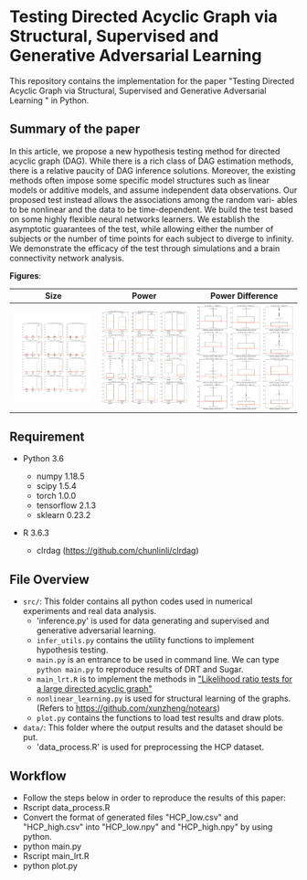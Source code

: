 # Testing Directed Acyclic Graph via Structural, Supervised and Generative Adversarial Learning

This repository contains the implementation for the paper "Testing Directed Acyclic Graph via Structural, Supervised and Generative Adversarial Learning
" in Python. 

## Summary of the paper

In this article, we propose a new hypothesis testing method for directed acyclic graph
(DAG). While there is a rich class of DAG estimation methods, there is a relative paucity
of DAG inference solutions. Moreover, the existing methods often impose some specific
model structures such as linear models or additive models, and assume independent data
observations. Our proposed test instead allows the associations among the random vari-
ables to be nonlinear and the data to be time-dependent. We build the test based on some
highly flexible neural networks learners. We establish the asymptotic guarantees of the
test, while allowing either the number of subjects or the number of time points for each
subject to diverge to infinity. We demonstrate the efficacy of the test through simulations
and a brain connectivity network analysis.


**Figures**:  

| Size | Power | Power Difference |
| :-------:    |  :-------: |  :-------: |
| <img align="center" src="sim_null.png" alt="drawing" width="500">   | <img align="center" src="sim_alter.png" alt="drawing" width="500" >  | <img align="center" src="sim_diff.png" alt="drawing" width="500" >  

## Requirement

+ Python 3.6
    + numpy 1.18.5
    + scipy 1.5.4
    + torch 1.0.0
    + tensorflow 2.1.3
    + sklearn 0.23.2

+ R 3.6.3
    + clrdag (https://github.com/chunlinli/clrdag)


## File Overview
- `src/`: This folder contains all python codes used in numerical experiments and real data analysis.
  - 'inference.py' is used for data generating and supervised and generative adversarial learning.
  - `infer_utils.py` contains the utility functions to implement hypothesis testing.
  - `main.py` is an entrance to be used in command line. We can type `python main.py` to reproduce results of DRT and Sugar.
  - `main_lrt.R` is to implement the methods in ["Likelihood ratio tests for a large directed acyclic graph"](https://www.ncbi.nlm.nih.gov/pmc/articles/PMC7508303/)
  - `nonlinear_learning.py` is used for structural learning of the graphs. (Refers to https://github.com/xunzheng/notears)
  - `plot.py` contains the functions to load test results and draw plots.
- `data/`: This folder where the output results and the dataset should be put.
  - 'data_process.R' is used for preprocessing the HCP dataset. 

## Workflow

- Follow the steps below in order to reproduce the results of this paper:
- Rscript data_process.R
- Convert the format of generated files "HCP_low.csv" and "HCP_high.csv" into "HCP_low.npy" and "HCP_high.npy" by using python.
- python main.py
- Rscript main_lrt.R
- python plot.py

